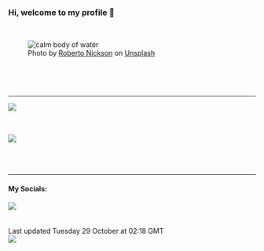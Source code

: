 <h3>Hi, welcome to my profile 👋</h3>

<br />
<figure>
  <img
    src="https://images.unsplash.com/photo-1448518340475-e3c680e9b4be?crop=entropy&cs=tinysrgb&fit=max&fm=jpg&ixid=M3wyNzQ3MDB8MHwxfHJhbmRvbXx8fHx8fHx8fDE3MzAxNjQ0NDd8&ixlib=rb-4.0.3&q=80&w=1080&auto=format"
    alt="calm body of water" 
  />
  <figcaption>Photo by <a
    href="https://unsplash.com/@rpnickson?utm_source=Profile%20readme&utm_medium=referral">Roberto Nickson</a> on <a
    href="https://unsplash.com/?utm_source=Profile%20readme&utm_medium=referral">Unsplash</a></figcaption>
</figure>




  <br /><br /><br />

<hr />
<img
  src="https://github-readme-stats.vercel.app/api?username=shanelucy&show_icons=true&theme=calm"
/>
<br /><br /><br />

<img 
  src="https://github-readme-stats.vercel.app/api/top-langs/?username=shanelucy&theme=calm"
/>
<br /><br /><br /><br />
<hr />
<h4>My Socials:</h4>
<a href="https://uk.linkedin.com/in/shane-lucy-4735b616a">
  <img
    src="https://img.shields.io/badge/linkedin%20-%230077B5.svg?&style=for-the-badge&logo=linkedin&logoColor=white"
  />
</a>
<br /><br /><br />
Last updated Tuesday 29 October at 02:18 GMT
<br />
<img
  src="https://github.com/ShaneLucy/ShaneLucy/workflows/README%20build/badge.svg"
/>
